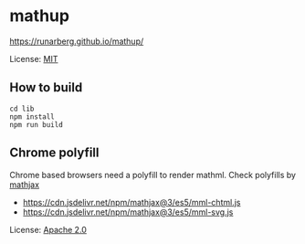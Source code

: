 # mathup

https://runarberg.github.io/mathup/

License: [MIT](https://github.com/runarberg/mathup/blob/master/LICENSE)

## How to build

```
cd lib
npm install
npm run build
```

## Chrome polyfill

Chrome based browsers need a polyfill to render mathml. Check polyfills by
[mathjax](https://github.com/mathjax)

- https://cdn.jsdelivr.net/npm/mathjax@3/es5/mml-chtml.js
- https://cdn.jsdelivr.net/npm/mathjax@3/es5/mml-svg.js

License: [Apache 2.0](https://github.com/mathjax/MathJax/blob/master/LICENSE)

